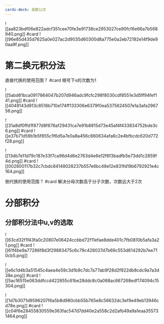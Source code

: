 ```yaml
---
cards-deck: 高数公式
---
```


![[aa823bdf06e822adcf351cee70fe3e91738ce2953027ce90fcf6e66a7b568940.png]]
#card
![[96e85d435d7625a0e027ac2d9035d60300d8a775e0a2eb72192e14f9de90aa9f.png]]


# 第二换元积分法
直接代换的使用范围？ #card 
根号下x的次数为1

![[5abd61bca0917864047b207d946adc9fcfc298f8030cdf8551e3d5ff94fef141.png]] 
#card 
![[4049143d913c8516b710e174ff133306e6379f0ea5375624507e1a3afa296756.png]]

![[31a8df0ffd1f877d8f676af29431ca7e91b8815d73e45af4f433834752bde3c6.png]]
#card 
![[e37b71d59b1b5f855c1f6d5a7e0a8a456c860634afa6c2e4bfbcdc620d772f28.png]]

![[13db7e11d79c187e33f7ca96d4d6e2763d4e6e12f6f3badfb5e73dd1c2859f4d.png]]
#card 
![[002800117b32c7cbdc84148028237b557e6bc48e12e831fd19b6792921e4c164.png]]

倒代换的使用范围？ #card
解决分母次数高于分子次数，次数远大于2次

# 分部积分
## 分部积分法中u,v的选取
![[63cd32f1f43fa0c20807e06424ccbbd72f11efae8dde401c7fb0810b5afa3a21.png]]
#card 
![[61f4be9a77286f8d3f29883475c6c79c428037d7b69c553d614292b7ee710cb5.png]]

![[e6c1d4b3a51545c4aea4e59c3d1b9c7dc7a77ab9f28d2f922db8cdc9a7a3d38e.png]]
#card 
![[5ac16515e063ddfccd422855c61be28ddc8c0a068ac667268edf174094c15304.png]]

![[1d7b3071d9596207f6a5b8d980cbb55b765e8c56632dc3ef9e49eb13946cd78e.png]]
#card 
![[c04f6e28455830559e363fac547d7dd40e2a558c2d2afb49a9a1eaa355731464.png]]


